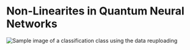 # Non-Linearites in Quantum Neural Networks

![Sample image of a classification class using the data reuploading](https://github.com/maxmarvell/qnn_non_linearity/tree/main/graphs/classifier/data_reupload/sample.svg)